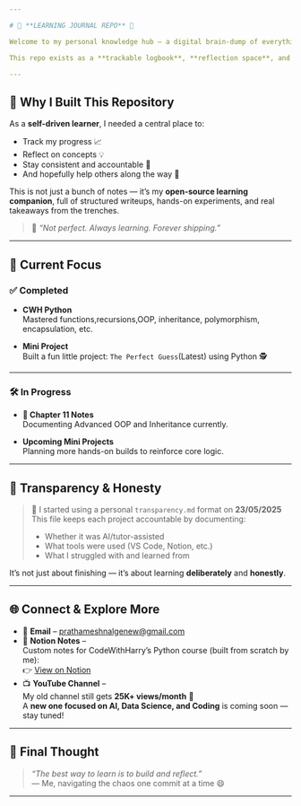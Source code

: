 ```yaml
---

# 📘 **LEARNING JOURNAL REPO** 🧠

Welcome to my personal knowledge hub — a digital brain-dump of everything I’m learning in computer science, programming, and self-development.

This repo exists as a **trackable logbook**, **reflection space**, and maybe even a **helping hand** for someone just starting out on their CS journey.

---
```


## 🚀 Why I Built This Repository

As a **self-driven learner**, I needed a central place to:

- Track my progress 📈  
- Reflect on concepts 💡  
- Stay consistent and accountable 📌  
- And hopefully help others along the way 🤝

This is not just a bunch of notes — it’s my **open-source learning companion**, full of structured writeups, hands-on experiments, and real takeaways from the trenches.

> 🧠 *“Not perfect. Always learning. Forever shipping.”*

---

## 🎯 Current Focus

### ✅ **Completed**

- **CWH Python**  
  Mastered functions,recursions,OOP, inheritance, polymorphism, encapsulation, etc.

- **Mini Project**  
  Built a fun little project: `The Perfect Guess`(Latest) using Python 🕵️

---

### 🛠️ **In Progress**

- **📓 Chapter 11 Notes**  
  Documenting Advanced OOP and Inheritance currently.

- **Upcoming Mini Projects**  
  Planning more hands-on builds to reinforce core logic.

---

## 🧾 Transparency & Honesty

> 📝 I started using a personal `transparency.md` format on **23/05/2025**  
> This file keeps each project accountable by documenting:
> - Whether it was AI/tutor-assisted
> - What tools were used (VS Code, Notion, etc.)
> - What I struggled with and learned from

It’s not just about finishing — it’s about learning **deliberately** and **honestly**.

---

## 🌐 Connect & Explore More

- 📧 **Email** – [prathameshnalgenew@gmail.com](mailto:prathameshnalgenew@gmail.com)
- 📔 **Notion Notes** –  
  Custom notes for CodeWithHarry’s Python course (built from scratch by me):  
  👉 [View on Notion](https://fine-magnolia-c35.notion.site/CWH-Python-10hr-Beginners-Course-1f5c895ea3448010aefafd04e879d328?pvs=4)
- 📺 **YouTube Channel** –  
  My old channel still gets **25K+ views/month** 🤯  
  A **new one focused on AI, Data Science, and Coding** is coming soon — stay tuned!

---

## 💬 Final Thought

> *“The best way to learn is to build and reflect.”*  
> — Me, navigating the chaos one commit at a time 😄

---

<!-- End of README.md -->
